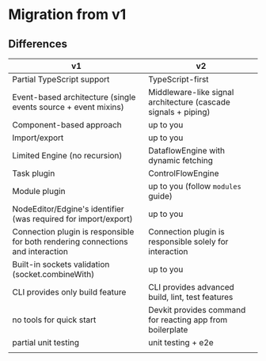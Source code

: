 # Migration from v1

## Differences

| v1                                                                              | v2                                                             |
| ------------------------------------------------------------------------------- | -------------------------------------------------------------- |
| Partial TypeScript support                                                      | TypeScript-first                                               |
| Event-based architecture (single events source + event mixins)                  | Middleware-like signal architecture (cascade signals + piping) |
| Component-based approach                                                        | up to you                                                      |
| Import/export                                                                   | up to you                                                      |
| Limited Engine (no recursion)                                                   | DataflowEngine with dynamic fetching                           |
| Task plugin                                                                     | ControlFlowEngine                                              |
| Module plugin                                                                   | up to you (follow `modules` guide)                             |
| NodeEditor/Edgine's identifier (was required for import/export)                 | up to you                                                      |
| Connection plugin is responsible for both rendering connections and interaction | Connection plugin is responsible solely for interaction        |
| Built-in sockets validation (socket.combineWith)                                | up to you                                                      |
| CLI provides only build feature                                                 | CLI provides advanced build, lint, test features               |
| no tools for quick start                                                        | Devkit provides command for reacting app from boilerplate      |
| partial unit testing                                                            | unit testing + e2e                                             |
|                                                                                 |                                                                |

